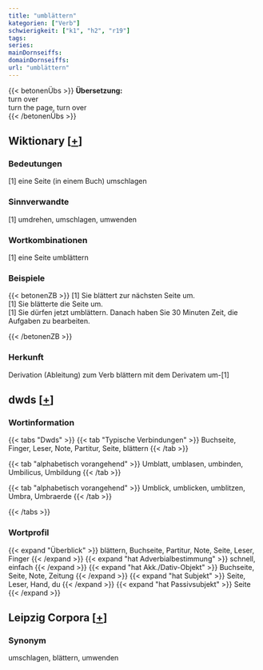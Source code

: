 ```yaml
---
title: "umblättern"
kategorien: ["Verb"]
schwierigkeit: ["k1", "h2", "r19"]
tags:
series:
mainDornseiffs:
domainDornseiffs:
url: "umblättern"
---
```


{{< betonenÜbs >}}
**Übersetzung:**  
turn over  
turn the page, turn over  
{{< /betonenÜbs >}}

## Wiktionary [[+](https://de.wiktionary.org/wiki/umblättern)]

### Bedeutungen
[1] eine Seite (in einem Buch) umschlagen  

### Sinnverwandte
[1] umdrehen, umschlagen, umwenden  

### Wortkombinationen
[1] eine Seite umblättern  

### Beispiele
{{< betonenZB >}}
[1] Sie blättert zur nächsten Seite um.  
[1] Sie blätterte die Seite um.  
[1] Sie dürfen jetzt umblättern. Danach haben Sie 30 Minuten Zeit, die Aufgaben zu bearbeiten.  

{{< /betonenZB >}}
### Herkunft
Derivation (Ableitung) zum Verb blättern mit dem Derivatem um-[1]  



## dwds [[+](https://www.dwds.de/wb/umblättern)]

### Wortinformation
{{< tabs "Dwds" >}}
{{< tab "Typische Verbindungen" >}}
Buchseite, Finger, Leser, Note, Partitur, Seite, blättern
{{< /tab >}}

{{< tab "alphabetisch vorangehend" >}}
Umblatt, umblasen, umbinden, Umbilicus, Umbildung
{{< /tab >}}

{{< tab "alphabetisch vorangehend" >}}
Umblick, umblicken, umblitzen, Umbra, Umbraerde
{{< /tab >}}

{{< /tabs >}}

### Wortprofil
{{< expand "Überblick" >}} blättern, Buchseite, Partitur, Note, Seite, Leser, Finger {{< /expand >}}
{{< expand "hat Adverbialbestimmung" >}} schnell, einfach {{< /expand >}}
{{< expand "hat Akk./Dativ-Objekt" >}} Buchseite, Seite, Note, Zeitung {{< /expand >}}
{{< expand "hat Subjekt" >}} Seite, Leser, Hand, du {{< /expand >}}
{{< expand "hat Passivsubjekt" >}} Seite {{< /expand >}}

## Leipzig Corpora [[+](https://corpora.uni-leipzig.de/en/res?word=umblättern&corpusId=deu_newscrawl-public_2018)]


### Synonym
umschlagen, blättern, umwenden

